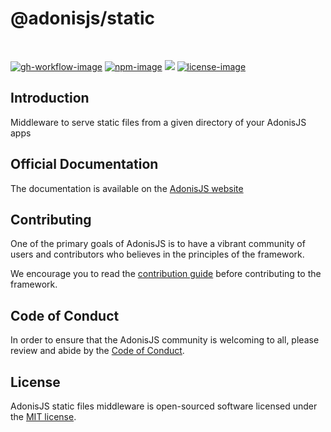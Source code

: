 # @adonisjs/static

<br />

[![gh-workflow-image]][gh-workflow-url] [![npm-image]][npm-url] ![][typescript-image] [![license-image]][license-url]

## Introduction
Middleware to serve static files from a given directory of your AdonisJS apps

## Official Documentation
The documentation is available on the [AdonisJS website](https://docs.adonisjs.com/guides/static-files)

## Contributing
One of the primary goals of AdonisJS is to have a vibrant community of users and contributors who believes in the principles of the framework.

We encourage you to read the [contribution guide](https://github.com/adonisjs/.github/blob/main/docs/CONTRIBUTING.md) before contributing to the framework.

## Code of Conduct
In order to ensure that the AdonisJS community is welcoming to all, please review and abide by the [Code of Conduct](https://github.com/adonisjs/.github/blob/main/docs/CODE_OF_CONDUCT.md).

## License
AdonisJS static files middleware is open-sourced software licensed under the [MIT license](LICENSE.md).

[gh-workflow-image]: https://img.shields.io/github/actions/workflow/status/adonisjs/static/test.yml?style=for-the-badge
[gh-workflow-url]: https://github.com/adonisjs/static/actions/workflows/test.yml "Github action"

[npm-image]: https://img.shields.io/npm/v/@adonisjs/static/latest.svg?style=for-the-badge&logo=npm
[npm-url]: https://www.npmjs.com/package/@adonisjs/static/v/latest "npm"

[typescript-image]: https://img.shields.io/badge/Typescript-294E80.svg?style=for-the-badge&logo=typescript

[license-url]: LICENSE.md
[license-image]: https://img.shields.io/github/license/adonisjs/static?style=for-the-badge
